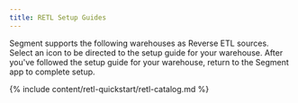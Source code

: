 ```yaml
---
title: RETL Setup Guides
---
```


Segment supports the following warehouses as Reverse ETL sources. Select an icon to be directed to the setup guide for your warehouse. After you've followed the setup guide for your warehouse, return to the Segment app to complete setup.

{% include content/retl-quickstart/retl-catalog.md %}